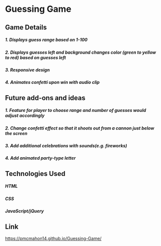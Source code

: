 # Guessing Game

## Game Details

##### 1. Displays guess range based on 1-100
##### 2. Displays guesses left and background changes color (green to yellow to red) based on guesses left
##### 3. Responsive design
##### 4. Animates confetti upon win with audio clip

## Future add-ons and ideas

##### 1. Feature for player to choose range and number of guesses would adjust accordingly
##### 2. Change confetti effect so that it shoots out from a cannon just below the screen
##### 3. Add additional celebrations with sounds(e.g. fireworks)
##### 4. Add animated party-type letter


## Technologies Used

##### HTML
##### CSS
##### JavaScript/jQuery

## Link
https://pmcmahon14.github.io/Guessing-Game/
